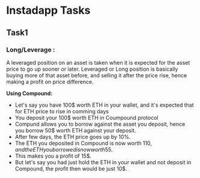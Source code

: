 # Instadapp Tasks

## Task1
### Long/Leverage :

A leveraged position on an asset is taken when it is expected for the asset price to go up sooner or later. Leveraged or Long position is basically buying more of that asset before, and selling it after the price rise, hence making a profit on price difference. 

**Using Compound:**

- Let's say you have 100$ worth ETH in your wallet, and it's expected that for ETH price to rise in comming days
- You deposit your 100$ worth ETH in Coumpound protocol
- Compund allows you to borrow against the asset you deposit, hence you borrow 50$ worth ETH against your deposit.
- After few days, the ETH price goes up by 10%.
- The ETH you deposited in Compound is now worth 110$, and the ETH you borrowed is now worth 55$.
- This makes you a profit of 15$.
- But let's say you had just hold the ETH in your wallet and not deposit in Compound, the profit then would be just 10$.